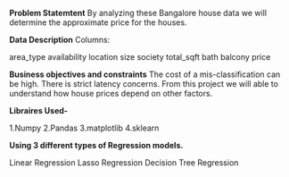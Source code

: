 **Problem Statemtent**
By analyzing these Bangalore house data we will determine the approximate price for the houses.

**Data Description**
Columns:

area_type
availability
location
size
society
total_sqft
bath
balcony
price

**Business objectives and constraints**
The cost of a mis-classification can be high.
There is strict latency concerns.
From this project we will able to understand how house prices depend on other factors.

**Libraires Used-**

1.Numpy
2.Pandas
3.matplotlib
4.sklearn

**Using 3 different types of Regression models.**

Linear Regression
Lasso Regression
Decision Tree Regression
